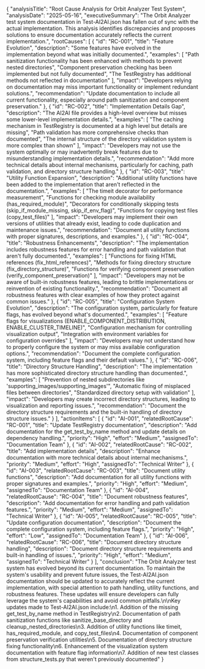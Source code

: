 {
  "analysisTitle": "Root Cause Analysis for Orbit Analyzer Test System",
  "analysisDate": "2025-05-16",
  "executiveSummary": "The Orbit Analyzer test system documentation in Test-AI2AI.json has fallen out of sync with the actual implementation. This analysis identifies discrepancies and proposes solutions to ensure documentation accurately reflects the current implementation.",
  "rootCauses": [
    {
      "id": "RC-001",
      "title": "Feature Evolution",
      "description": "Some features have evolved in the implementation beyond what was initially documented.",
      "examples": [
        "Path sanitization functionality has been enhanced with methods to prevent nested directories",
        "Component preservation checking has been implemented but not fully documented",
        "The TestRegistry has additional methods not reflected in documentation"
      ],
      "impact": "Developers relying on documentation may miss important functionality or implement redundant solutions.",
      "recommendation": "Update documentation to include all current functionality, especially around path sanitization and component preservation."
    },
    {
      "id": "RC-002",
      "title": "Implementation Details Gap",
      "description": "The AI2AI file provides a high-level overview but misses some lower-level implementation details.",
      "examples": [
        "The caching mechanism in TestRegistry is documented at a high level but details are missing",
        "Path validation has more comprehensive checks than documented",
        "The internal structure of the directory validation system is more complex than shown"
      ],
      "impact": "Developers may not use the system optimally or may inadvertently break features due to misunderstanding implementation details.",
      "recommendation": "Add more technical details about internal mechanisms, particularly for caching, path validation, and directory structure handling."
    },
    {
      "id": "RC-003",
      "title": "Utility Function Expansion",
      "description": "Additional utility functions have been added to the implementation that aren't reflected in the documentation.",
      "examples": [
        "The timeit decorator for performance measurement",
        "Functions for checking module availability (has_required_module)",
        "Decorators for conditionally skipping tests (skip_if_module_missing, skip_if_env_flag)",
        "Functions for copying test files (copy_test_files)"
      ],
      "impact": "Developers may implement their own versions of utilities that already exist, leading to code duplication and maintenance issues.",
      "recommendation": "Document all utility functions with proper signatures, descriptions, and examples."
    },
    {
      "id": "RC-004",
      "title": "Robustness Enhancements",
      "description": "The implementation includes robustness features for error handling and path validation that aren't fully documented.",
      "examples": [
        "Functions for fixing HTML references (fix_html_references)",
        "Methods for fixing directory structure (fix_directory_structure)",
        "Functions for verifying component preservation (verify_component_preservation)"
      ],
      "impact": "Developers may not be aware of built-in robustness features, leading to brittle implementations or reinvention of existing functionality.",
      "recommendation": "Document all robustness features with clear examples of how they protect against common issues."
    },
    {
      "id": "RC-005",
      "title": "Configuration System Evolution",
      "description": "The configuration system, particularly for feature flags, has evolved beyond what's documented.",
      "examples": [
        "Feature flags for visualizations (ENABLE_COMPONENT_DISTRIBUTION, ENABLE_CLUSTER_TIMELINE)",
        "Configuration mechanism for controlling visualization output",
        "Integration with environment variables for configuration overrides"
      ],
      "impact": "Developers may not understand how to properly configure the system or may miss available configuration options.",
      "recommendation": "Document the complete configuration system, including feature flags and their default values."
    },
    {
      "id": "RC-006",
      "title": "Directory Structure Handling",
      "description": "The implementation has more sophisticated directory structure handling than documented.",
      "examples": [
        "Prevention of nested subdirectories like 'supporting_images/supporting_images'",
        "Automatic fixing of misplaced files between directories",
        "Standardized directory setup with validation"
      ],
      "impact": "Developers may create incorrect directory structures, leading to visualization and reporting issues.",
      "recommendation": "Document the directory structure requirements and the built-in handling of directory structure issues."
    }
  ],
  "actionItems": [
    {
      "id": "AI-001",
      "relatedRootCause": "RC-001",
      "title": "Update TestRegistry documentation",
      "description": "Add documentation for the get_test_by_name method and update details on dependency handling.",
      "priority": "High",
      "effort": "Medium",
      "assignedTo": "Documentation Team"
    },
    {
      "id": "AI-002",
      "relatedRootCause": "RC-002",
      "title": "Add implementation details",
      "description": "Enhance documentation with more technical details about internal mechanisms.",
      "priority": "Medium",
      "effort": "High",
      "assignedTo": "Technical Writer"
    },
    {
      "id": "AI-003",
      "relatedRootCause": "RC-003",
      "title": "Document utility functions",
      "description": "Add documentation for all utility functions with proper signatures and examples.",
      "priority": "High",
      "effort": "Medium",
      "assignedTo": "Documentation Team"
    },
    {
      "id": "AI-004",
      "relatedRootCause": "RC-004",
      "title": "Document robustness features",
      "description": "Add documentation for error handling and path validation features.",
      "priority": "Medium",
      "effort": "Medium",
      "assignedTo": "Technical Writer"
    },
    {
      "id": "AI-005",
      "relatedRootCause": "RC-005",
      "title": "Update configuration documentation",
      "description": "Document the complete configuration system, including feature flags.",
      "priority": "High",
      "effort": "Low",
      "assignedTo": "Documentation Team"
    },
    {
      "id": "AI-006",
      "relatedRootCause": "RC-006",
      "title": "Document directory structure handling",
      "description": "Document directory structure requirements and built-in handling of issues.",
      "priority": "High",
      "effort": "Medium",
      "assignedTo": "Technical Writer"
    }
  ],
  "conclusion": "The Orbit Analyzer test system has evolved beyond its current documentation. To maintain the system's usability and prevent future issues, the Test-AI2AI.json documentation should be updated to accurately reflect the current implementation, with special attention to path handling, utility functions, and robustness features. These updates will ensure developers can fully leverage the system's capabilities and avoid common pitfalls.\n\nKey updates made to Test-AI2AI.json include:\n1. Addition of the missing get_test_by_name method in TestRegistry\n2. Documentation of path sanitization functions like sanitize_base_directory and cleanup_nested_directories\n3. Addition of utility functions like timeit, has_required_module, and copy_test_files\n4. Documentation of component preservation verification utilities\n5. Documentation of directory structure fixing functionality\n6. Enhancement of the visualization system documentation with feature flag information\n7. Addition of new test classes from structure_tests.py that weren't previously documented"
}
